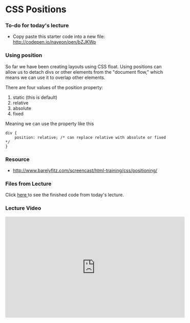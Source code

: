 CSS Positions
=============

### To-do for today's lecture 
* Copy paste this starter code into a new file: <a href="http://codepen.io/nayeon/pen/bZJKWp" target="_blank">http://codepen.io/nayeon/pen/bZJKWp</a>

### Using position 
So far we have been creating layouts using CSS float. Using positions can allow us to detach divs or other elements from the "document flow," which means we can use it to overlap other elements.

There are four values of the position property:
1. static (this is default)
2. relative
3. absolute
4. fixed

Meaning we can use the property like this

```
div {
    position: relative; /* can replace relative with absolute or fixed */
}
```

### Resource
* http://www.barelyfitz.com/screencast/html-training/css/positioning/

### Files from Lecture
 Click <a href="http://codepen.io/nayeon/pen/dpJkzE" target="_blank">here </a> to see the finished code from today's lecture.

### Lecture Video
<iframe width="560" height="315" src="https://www.youtube.com/embed/uutdP-4Dqig" frameborder="0" allowfullscreen></iframe>